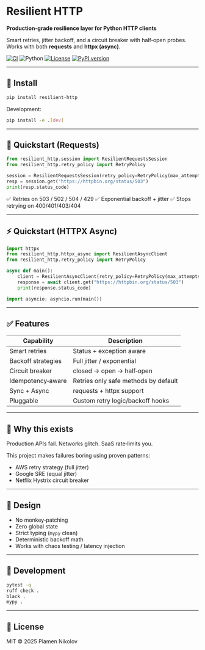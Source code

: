 # Resilient HTTP

**Production‑grade resilience layer for Python HTTP clients**

Smart retries, jitter backoff, and a circuit breaker with half‑open probes. Works with both **requests** and **httpx (async)**.

[![CI](https://img.shields.io/github/actions/workflow/status/pgnikolov/resilient-http/ci.yml?label=CI)](https://github.com/pgnikolov/resilient-http/actions)
![Python](https://img.shields.io/badge/python-3.9--3.13-blue.svg)
[![License](https://img.shields.io/badge/license-MIT-green.svg)](LICENSE)
[![PyPI version](https://img.shields.io/pypi/v/resilient-http?color=blue)](https://pypi.org/project/resilient-http/)

---

## 🚀 Install

```bash
pip install resilient-http
```

Development:

```bash
pip install -e .[dev]
```

---

## 🍰 Quickstart (Requests)

```python
from resilient_http.session import ResilientRequestsSession
from resilient_http.retry_policy import RetryPolicy

session = ResilientRequestsSession(retry_policy=RetryPolicy(max_attempts=4))
resp = session.get("https://httpbin.org/status/503")
print(resp.status_code)
```

✅ Retries on 503 / 502 / 504 / 429
✅ Exponential backoff + jitter
✅ Stops retrying on 400/401/403/404

---

## ⚡ Quickstart (HTTPX Async)

```python
import httpx
from resilient_http.httpx_async import ResilientAsyncClient
from resilient_http.retry_policy import RetryPolicy

async def main():
    client = ResilientAsyncClient(retry_policy=RetryPolicy(max_attempts=3))
    response = await client.get("https://httpbin.org/status/503")
    print(response.status_code)

import asyncio; asyncio.run(main())
```

---

## ✅ Features

| Capability         | Description                          |
| ------------------ | ------------------------------------ |
| Smart retries      | Status + exception aware             |
| Backoff strategies | Full jitter / exponential            |
| Circuit breaker    | closed → open → half‑open            |
| Idempotency‑aware  | Retries only safe methods by default |
| Sync + Async       | requests + httpx support             |
| Pluggable          | Custom retry logic/backoff hooks     |

---

## 🧠 Why this exists

Production APIs fail. Networks glitch. SaaS rate‑limits you.

This project makes failures boring using proven patterns:

* AWS retry strategy (full jitter)
* Google SRE (equal jitter)
* Netflix Hystrix circuit breaker

---

## 🧱 Design

* No monkey‑patching
* Zero global state
* Strict typing (`mypy` clean)
* Deterministic backoff math
* Works with chaos testing / latency injection

---

## 🧪 Development

```bash
pytest -q
ruff check .
black .
mypy .
```

---

## 📜 License

MIT © 2025 Plamen Nikolov

